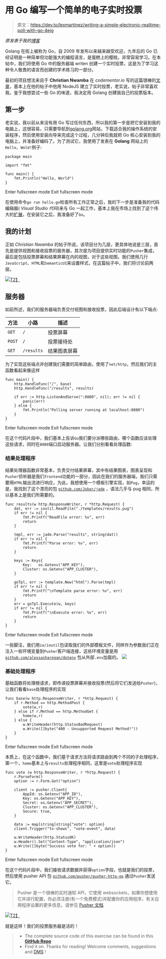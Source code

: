 # 用 Go 编写一个简单的电子实时投票

> 原文：<https://dev.to/lexmartinez/writing-a-simple-electronic-realtime-poll-with-go-4ejg>

*原发表于我的[博客](https://redknot.io/articles/writing-realtime-poll-w-go)*

Golang 在街上被称为 Go，自 2009 年发布以来越来越受欢迎，九年后的 Go 已经证明是一种简单但功能强大的编程语言，是蛋糕上的樱桃，非常容易学习。在本帖中，我们将使用 Go 中的服务器端 writen 创建一个实时投票，这是为了学习这种令人敬畏的语言而创建的学术练习的一部分。

最初的项目想法来自于 **Christian Nwamba** 在 *codementor.io* 写的这篇很棒的[文章](https://www.codementor.io/christiannwamba/how-to-build-an-electronic-realtime-poll-in-5-steps-es41iluc9)，基本上在他的帖子中他用 NodeJS 建立了实时投票，老实说，帖子非常喜欢我，鉴于我想尝试一些 Go 的味道，我决定用 Golang 创建我自己的投票版本。

## 第一步

老实说，我以前从来没有用 Go 写过任何东西，所以我的第一步是把它安装到我的电脑上，这很容易，只需要导航到[golang.org](https://golang.org/)网站，下载适合我的操作系统的安装程序，然后使用安装向导来完成这个过程，几分钟后我就把 Go 核心安装到我的电脑上，并准备好编码了。为了测试它，我使用了发表在 **Golang** 网站上的`Hello, Wold!`例子:

```
package main

import "fmt"

func main() {
    fmt.Println("Hello, World")
} 
```

Enter fullscreen mode Exit fullscreen mode

在使用命令`go run hello.go`检查所有工作正常之后，我的下一步是准备我的代码编辑器( *Visual Studio 代码*)来与 Go 一起工作，基本上我在市场上找到了这个伟大的[扩展](https://marketplace.visualstudio.com/items?itemName=lukehoban.Go)，在安装它之后，我准备好了`Go`。

## 我的计划

正如 *Christian Nwamba* 的帖子所说，该项目分为几层，更具体地说是三层，首先是提供视图和接收投票的服务器，其次是为项目提供实时功能的`Pusher`集成，最后是包括投票屏幕和结果屏幕在内的视图，对于这些视图，我们使用几行`JavaScript`、`HTML`和`SemanticUI`来设置样式，在这篇帖子中，我们将讨论前两层。

[![](img/228de7c68de738f93a10c12b3de48de3.png)T2】](https://res.cloudinary.com/practicaldev/image/fetch/s--pBxlHDlQ--/c_limit%2Cf_auto%2Cfl_progressive%2Cq_auto%2Cw_880/https://raw.githubusercontent.com/lexmartinez/go-realtime-poll/master/screenshots/screenshot-1.png)

## 服务器

如前所述，我们的服务器端负责交付视图和接收投票，因此后端设计有以下端点:

| 方法 | 小路 | 描述 |
| --- | --- | --- |
| `GET` | `/` | 投票屏幕 |
| `POST` | `/` | 投票接待处 |
| `GET` | `/results` | 结果图表屏幕 |

为了实现这些端点并创建我们需要的简单路由，使用了`net/http`，然后我们的主函数看起来像这样

```
func main() {
    http.HandleFunc("/", base)
    http.HandleFunc("/results", results)

    if err := http.ListenAndServe(":8080", nil); err != nil {
        panic(err)
    } else {
        fmt.Println("Polling server running at localhost:8080")
    }
} 
```

Enter fullscreen mode Exit fullscreen mode

在这个代码片段中，我们基本上告诉`Go`我们要分派哪些路由，哪个函数应该处理这些请求，同时在`8080`端口启动服务器。让我们分别看看处理函数:

### 结果处理程序

结果处理器函数非常基本，负责交付结果屏幕，其中有结果图表，图表呈现和`Pusher`侦听器是我们`frontend`功能的一部分，因此在我们的服务器端，我们只需要用`HTML`输出流进行响应，为此，我想使用一个模板引擎实现，如`Pug`，幸运的是，我找到了这个漂亮的包 [`github.com/Joker/jade`](https://github.com/Joker/jade) ，语法几乎与 pug 相同，所以基本上是我们所需要的。

```
func results(w http.ResponseWriter, r *http.Request) {
    dat, err := ioutil.ReadFile("./templates/results.pug")
    if err != nil {
        fmt.Printf("ReadFile error: %v", err)
        return
    }

    tmpl, err := jade.Parse("results", string(dat))
    if err != nil {
        fmt.Printf("Parse error: %v", err)
        return
    }

    keys := Keys{
        Key:   os.Getenv("APP_KEY"),
        Cluster: os.Getenv("APP_CLUSTER"),
    }

    goTpl, err := template.New("html").Parse(tmpl)
    if err != nil {
        fmt.Printf("\nTemplate parse error: %v", err)
        return
    }
    err = goTpl.Execute(w, keys)
    if err != nil {
        fmt.Printf("\nExecute error: %v", err)
        return
    }
} 
```

Enter fullscreen mode Exit fullscreen mode

一些脚注，我们用`io/ioutil`包读取我们的外部模板文件，同样作为参数我们正在注入一些环境变量到`Pusher`客户端连接，这些环境变量是用 [`github.com/alexsasharegan/dotenv`](https://github.com/alexsasharegan/dotenv) 包从外部`.env`加载的。
[![](img/d4fb9a5d6318173b3938169b98d9bba1.png)](https://res.cloudinary.com/practicaldev/image/fetch/s--dvLtfxtm--/c_limit%2Cf_auto%2Cfl_progressive%2Cq_auto%2Cw_880/https://raw.githubusercontent.com/lexmartinez/go-realtime-poll/master/screenshots/screenshot-3.png)

### 基础处理程序

基础函数将处理根请求，即传递投票屏幕并接收投票(然后将它们发送给`Pusher`)，让我们看看`base`处理程序的实现

```
func base(w http.ResponseWriter, r *http.Request) {
    if r.Method == http.MethodPost {
        vote(w,r)
    } else if r.Method == http.MethodGet {
        home(w,r)
    } else {
        w.WriteHeader(http.StatusBadRequest)
        w.Write([]byte("400 - Unsupported Request Method!"))
    }
} 
```

Enter fullscreen mode Exit fullscreen mode

本质上，在这个函数中，我们基于请求方法将请求路由到两个不同的子处理程序，第一个，`home`基本上与`results`处理程序相同，这里是`vote`处理程序实现

```
func vote (w http.ResponseWriter, r *http.Request) {
    r.ParseForm()
    option := r.Form.Get("option")

    client := pusher.Client{
        AppId: os.Getenv("APP_ID"),
        Key: os.Getenv("APP_KEY"),
        Secret: os.Getenv("APP_SECRET"),
        Cluster: os.Getenv("APP_CLUSTER"),
        Secure: true,
    }

    data := map[string]string{"vote": option}
    client.Trigger("tv-shows", "vote-event", data)

    w.WriteHeader(http.StatusOK)
    w.Header().Set("Content-Type", "application/json")
    w.Write([]byte("Success vote for: " + option))
} 
```

Enter fullscreen mode Exit fullscreen mode

在这个代码片段中，我们接收请求数据并获得`option`字段，也就是我们的投票，然后使用 pusher API 包 [`github.com/pusher/pusher-http-go`](https://github.com/pusher/pusher-http-go) 通过`Pusher`发送它。

> Pusher 是一个很棒的实时通知 API，它使用 websockets，如果你想使用它并进行配置，你必须注册(有一个免费模式)并配置你的应用程序，有关应用程序设置的更多信息，请参见 [Pusher 文档](https://pusher.com/docs)

[![](img/f3109549ce0c5fa3a1fa11b33b0e5d23.png)T2】](https://res.cloudinary.com/practicaldev/image/fetch/s--TJqHaui1--/c_limit%2Cf_auto%2Cfl_progressive%2Cq_auto%2Cw_880/https://raw.githubusercontent.com/lexmartinez/go-realtime-poll/master/screenshots/screenshot-2.png)

就是这样！我们的投票服务器是活的！

> *   The complete source code of this exercise can be found in this [**GitHub Repo**](https://github.com/lexmartinez/go-realtime-poll)
> *   Find it on. Thanks for reading! Welcome comments, suggestions and [DMS](https://twitter.com/lex0316) !